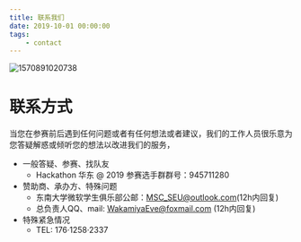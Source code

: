 ```yaml
---
title: 联系我们
date: 2019-10-01 00:00:00
tags:
	- contact
---
```

![1570891020738](/rule/1570891020738.png)

# 联系方式

当您在参赛前后遇到任何问题或者有任何想法或者建议，我们的工作人员很乐意为您答疑解惑或倾听您的想法以改进我们的服务，

* 一般答疑、参赛、找队友
  * Hackathon 华东 @ 2019 参赛选手群群号：945711280
* 赞助商、承办方、特殊问题
  * 东南大学微软学生俱乐部公邮：[MSC_SEU@outlook.com](mailto:MSC_SEU@outlook.com)(12h内回复)
  * 总负责人QQ、mail: WakamiyaEve@foxmail.com (12h内回复)
* 特殊紧急情况
  * TEL: 176·1258·2337